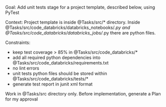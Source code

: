 Goal: Add unit tests stage for a project template, described below, using PyTest

Context: Project template is inside @Tasks/src/* directory. Inside @Tasks/src/code_databricks/databricks_notebooks/*.py and @Tasks/src/code_databricks/databricks_jobs/*.py there are python files.

Constraints:
 - keep test coverage > 85% in @Tasks/src/code_databricks/*
 - add all required python dependencies into @Tasks/src/code_databricks/requirements.txt
 - no lint errors
 - unit tests python files should be stored within @Tasks/src/code_databricks/tests/*
 - generate test report in junit xml format

Work in @Tasks/src directory only. Before implementation, generate a Plan for my approval